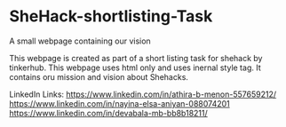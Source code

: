 # SheHack-shortlisting-Task
A small webpage containing our vision

This webpage is created as part of a short listing task for shehack by tinkerhub.
This webpage uses html only and uses inernal style tag.
It contains oru mission and vision about Shehacks.


LinkedIn Links:
 https://www.linkedin.com/in/athira-b-menon-557659212/
 https://www.linkedin.com/in/nayina-elsa-aniyan-088074201
 https://www.linkedin.com/in/devabala-mb-bb8b18211/
 

